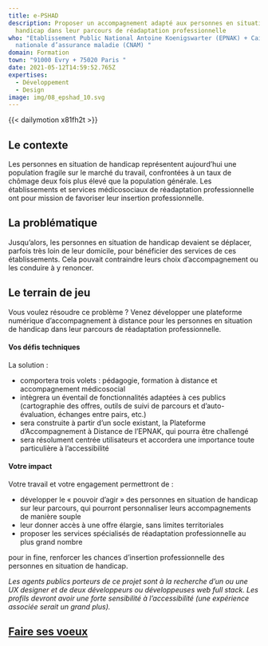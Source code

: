 ```yaml
---
title: e-PSHAD
description: Proposer un accompagnement adapté aux personnes en situation de
  handicap dans leur parcours de réadaptation professionnelle
who: "Etablissement Public National Antoine Koenigswarter (EPNAK) + Caisse
  nationale d’assurance maladie (CNAM) "
domain: Formation
town: "91000 Evry + 75020 Paris "
date: 2021-05-12T14:59:52.765Z
expertises:
  - Développement
  - Design
image: img/08_epshad_10.svg
---
```

{{< dailymotion x81fh2t >}}

## Le contexte

Les personnes en situation de handicap représentent aujourd’hui une population fragile sur le marché du travail, confrontées à un taux de chômage deux fois plus élevé que la population générale. Les établissements et services médicosociaux de réadaptation professionnelle ont pour mission de favoriser leur insertion professionnelle. 

## La problématique

Jusqu’alors, les personnes en situation de handicap devaient se déplacer, parfois très loin de leur domicile, pour bénéficier des services de ces établissements. Cela pouvait contraindre leurs choix d’accompagnement ou les conduire à y renoncer. 

## Le terrain de jeu

Vous voulez résoudre ce problème ? Venez développer une plateforme numérique d’accompagnement à distance pour les personnes en situation de handicap dans leur parcours de réadaptation professionnelle. 

#### Vos défis techniques

La solution : 

* comportera trois volets : pédagogie, formation à distance et accompagnement médicosocial
* intègrera un éventail de fonctionnalités adaptées à ces publics (cartographie des offres, outils de suivi de parcours et d’auto-évaluation, échanges entre pairs, etc.) 
* sera construite à partir d’un socle existant, la Plateforme d’Accompagnement à Distance de l’EPNAK, qui pourra être challengé
* sera résolument centrée utilisateurs et accordera une importance toute particulière à l’accessibilité

#### Votre impact 

Votre travail et votre engagement permettront de : 

* développer le « pouvoir d’agir » des personnes en situation de handicap sur leur parcours, qui pourront personnaliser leurs accompagnements de manière souple
* leur donner accès à une offre élargie, sans limites territoriales 
* proposer les services spécialisés de réadaptation professionnelle au plus grand nombre

pour in fine, renforcer les chances d’insertion professionnelle des personnes en situation de handicap.

*Les agents publics porteurs de ce projet sont à la recherche d’un ou une UX designer et de deux développeurs ou développeuses web full stack. Les profils devront avoir une forte sensibilité à l’accessibilité (une expérience associée serait un grand plus).*

## [Faire ses voeux](https://www.demarches-simplifiees.fr/commencer/aac-eig5-voeux)